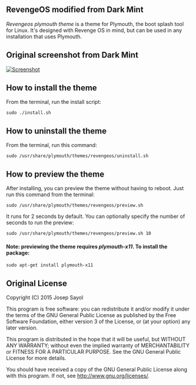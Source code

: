 ## RevengeOS modified from Dark Mint

*Revengeos plymouth theme* is a theme for Plymouth, the boot splash tool for Linux. It's designed with Revenge OS in mind, but can be used in any installation that uses Plymouth.

## Original screenshot from Dark Mint
[![Screenshot](https://jsayol.github.io/dark-mint-plymouth-theme/img/screenshot_small.png)](https://jsayol.github.io/dark-mint-plymouth-theme/img/screenshot.png)

## How to install the theme
From the terminal, run the install script:

    sudo ./install.sh

## How to uninstall the theme
From the terminal, run this command:

    sudo /usr/share/plymouth/themes/revengeos/uninstall.sh

## How to preview the theme
After installing, you can preview the theme without having to reboot. Just run this command from the terminal:

    sudo /usr/share/plymouth/themes/revengeos/preview.sh

It runs for 2 seconds by default. You can optionally specify the number of seconds to run the preview:

    sudo /usr/share/plymouth/themes/revengeos/preview.sh 10

#### Note: previewing the theme requires *plymouth-x11*. To install the package:

    sudo apt-get install plymouth-x11


## Original License

Copyright (C) 2015  Josep Sayol

This program is free software: you can redistribute it and/or modify
it under the terms of the GNU General Public License as published by
the Free Software Foundation, either version 3 of the License, or
(at your option) any later version.

This program is distributed in the hope that it will be useful,
but WITHOUT ANY WARRANTY; without even the implied warranty of
MERCHANTABILITY or FITNESS FOR A PARTICULAR PURPOSE.  See the
GNU General Public License for more details.

You should have received a copy of the GNU General Public License
along with this program.  If not, see <http://www.gnu.org/licenses/>.
